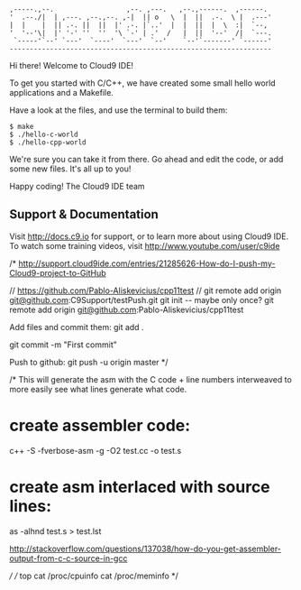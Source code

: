     ,-----.,--.                  ,--. ,---.   ,--.,------.  ,------.
    '  .--./|  | ,---. ,--.,--. ,-|  || o   \  |  ||  .-.  \ |  .---'
    |  |    |  || .-. ||  ||  |' .-. |`..'  |  |  ||  |  \  :|  `--, 
    '  '--'\|  |' '-' ''  ''  '\ `-' | .'  /   |  ||  '--'  /|  `---.
     `-----'`--' `---'  `----'  `---'  `--'    `--'`-------' `------'
    ----------------------------------------------------------------- 


Hi there! Welcome to Cloud9 IDE!

To get you started with C/C++, we have created some small hello world
applications and a Makefile.

Have a look at the files, and use the terminal to build them:

    $ make
    $ ./hello-c-world
    $ ./hello-cpp-world

We're sure you can take it from there. Go ahead and edit the code, 
or add some new files. It's all up to you! 

Happy coding!
The Cloud9 IDE team


## Support & Documentation

Visit http://docs.c9.io for support, or to learn more about using Cloud9 IDE. 
To watch some training videos, visit http://www.youtube.com/user/c9ide

/*
http://support.cloud9ide.com/entries/21285626-How-do-I-push-my-Cloud9-project-to-GitHub

// https://github.com/Pablo-Aliskevicius/cpp11test
// git remote add origin git@github.com:C9Support/testPush.git 
git init -- maybe only once? 
git remote add origin git@github.com:Pablo-Aliskevicius/cpp11test 

Add files and commit them:
git add . 

git commit -m "First commit"

Push to github: 
git push -u origin master
*/

/*
This will generate the asm with the C code + line numbers interweaved to more easily see what lines generate what code.

# create assembler code:
c++ -S -fverbose-asm -g -O2 test.cc -o test.s
# create asm interlaced with source lines:
as -alhnd test.s > test.lst

http://stackoverflow.com/questions/137038/how-do-you-get-assembler-output-from-c-c-source-in-gcc

*/
/*
top 
cat /proc/cpuinfo
cat /proc/meminfo
*/